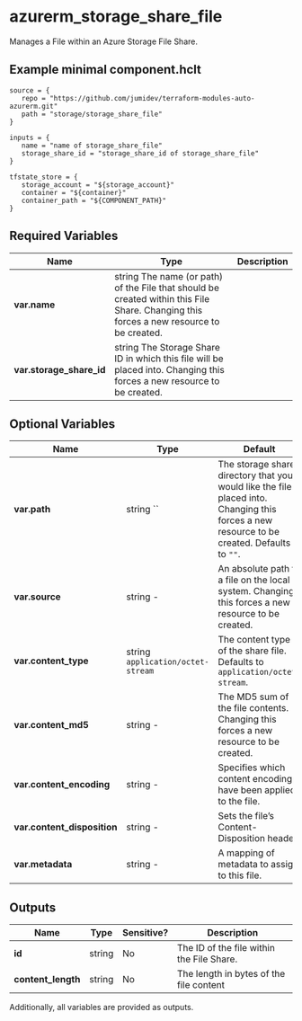 # azurerm_storage_share_file

Manages a File within an Azure Storage File Share.

## Example minimal component.hclt

```hcl
source = {
   repo = "https://github.com/jumidev/terraform-modules-auto-azurerm.git" 
   path = "storage/storage_share_file" 
}

inputs = {
   name = "name of storage_share_file" 
   storage_share_id = "storage_share_id of storage_share_file" 
}

tfstate_store = {
   storage_account = "${storage_account}" 
   container = "${container}" 
   container_path = "${COMPONENT_PATH}" 
}

```

## Required Variables

| Name | Type |  Description |
| ---- | --------- |  ----------- |
| **var.name** | string  The name (or path) of the File that should be created within this File Share. Changing this forces a new resource to be created. | 
| **var.storage_share_id** | string  The Storage Share ID in which this file will be placed into. Changing this forces a new resource to be created. | 

## Optional Variables

| Name | Type |  Default  |  Description |
| ---- | --------- |  ----------- | ----------- |
| **var.path** | string  ``  |  The storage share directory that you would like the file placed into. Changing this forces a new resource to be created. Defaults to `""`. | 
| **var.source** | string  -  |  An absolute path to a file on the local system. Changing this forces a new resource to be created. | 
| **var.content_type** | string  `application/octet-stream`  |  The content type of the share file. Defaults to `application/octet-stream`. | 
| **var.content_md5** | string  -  |  The MD5 sum of the file contents. Changing this forces a new resource to be created. | 
| **var.content_encoding** | string  -  |  Specifies which content encodings have been applied to the file. | 
| **var.content_disposition** | string  -  |  Sets the file’s Content-Disposition header. | 
| **var.metadata** | string  -  |  A mapping of metadata to assign to this file. | 



## Outputs

| Name | Type | Sensitive? | Description |
| ---- | ---- | --------- | --------- |
| **id** | string | No  | The ID of the file within the File Share. | 
| **content_length** | string | No  | The length in bytes of the file content | 

Additionally, all variables are provided as outputs.
